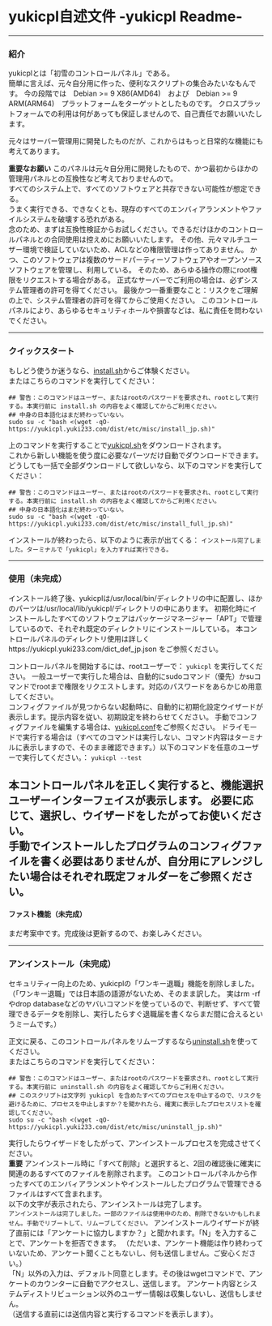 # yukicpl自述文件 -yukicpl Readme-

---

### 紹介
yukicplとは「初雪のコントロールパネル」である。  
簡単に言えば、元々自分用に作った、便利なスクリプトの集合みたいなもんです。
今の段階では　Debian >= 9 X86(AMD64)　および　Debian >= 9 ARM(ARM64)　プラットフォームをターゲットとしたものです。
クロスプラットフォームでの利用は何があっても保証しませんので、自己責任でお願いいたします。

元々はサーバー管理用に開発したものだが、これからはもっと日常的な機能にも考えてあります。  

**重要なお願い**
このパネルは元々自分用に開発したもので、かつ最初からほかの管理用パネルとの互換性など考えておりませんので。  
すべてのシステム上で、すべてのソフトウェアと共存できない可能性が想定できる。  
うまく実行できる、できなくとも、現存のすべてのエンバィアランメントやファイルシステムを破壊する恐れがある。  
念のため、まずは互換性検証からお試しください。できるだけほかのコントロールパネルとの合同使用は控えめにお願いいたします。
その他、元々マルチユーザー環境で検証していないため、ACLなどの権限管理は作ってありません。
かつ、このソフトウェアは複数のサードパーティーソフトウェアやオープンソースソフトウェアを管理し、利用している。
そのため、あらゆる操作の際にroot権限をリクエストする場合がある。
正式なサーバーでご利用の場合は、必ずシステム管理者の許可を得てください。
最後かつ一番重要なこと：リスクをご理解の上で、システム管理者の許可を得てからご使用ください。
このコントロールパネルにより、あらゆるセキュリティホールや損害などは、私に責任を問わないでください。

---

### クイックスタート
もしどう使うか迷うなら、[install.sh](https://github.com/hatsuyuki280/yukicpl/blob/master/MISC/install.sh)からご体験ください。  
またはこちらのコマンドを実行してください：
```
## 警告：このコマンドはユーザー、またはrootのパスワードを要求され、rootとして実行する。本実行前に install.sh の内容をよく確認してからご利用ください。
## 中身の日本語化はまだ終わっていない。
sudo su -c "bash <(wget -qO- https://yukicpl.yuki233.com/dist/etc/misc/install_jp.sh)"
```
上のコマンドを実行することで[yukicpl.sh](https://github.com/hatsuyuki280/yukicpl/blob/master/MISC/yukicpl.sh)をダウンロードされます。  
これから新しい機能を使う度に必要なパーツだけ自動でダウンロードできます。
どうしても一括で全部ダウンロードして欲しいなら、以下のコマンドを実行してください：
```
## 警告：このコマンドはユーザー、またはrootのパスワードを要求され、rootとして実行する。本実行前に install.sh の内容をよく確認してからご利用ください。
## 中身の日本語化はまだ終わっていない。
sudo su -c "bash <(wget -qO- https://yukicpl.yuki233.com/dist/etc/misc/install_full_jp.sh)"
```
インストールが終わったら、以下のように表示が出てくる：
```インストール完了しました。ターミナルで「yukicpl」を入力すれば実行できる。```

---

### 使用（未完成）
インストール終了後、yukicplは/usr/local/bin/ディレクトリの中に配置し、ほかのパーツは/usr/local/lib/yukicpl/ディレクトリの中にあります。
初期化時にインストールしたすべてのソフトウェアはパッケージマネージャー「APT」で管理しているので、それぞれ既定のディレクトリにインストールしている。
本コントロールパネルのディレクトリ使用は詳しくhttps://yukicpl.yuki233.com/dict_def_jp.json をご参照ください。

コントロールパネルを開始するには、rootユーザーで：
``` yukicpl ```
を実行してください。
一般ユーザーで実行した場合は、自動的にsudoコマンド（優先）かsuコマンドでrootまで権限をリクエストします。対応のパスワードをあらかじめ用意してください。  
コンフィグファイルが見つからない起動時に、自動的に初期化設定ウイザードが表示します。提示内容を従い、初期設定を終わらせてください。
手動でコンフィグファイルを編集する場合は、[yukicpl.conf](https://github.com/hatsuyuki280/yukicpl/blob/master/config-simple/yukicpl.conf)をご参照ください。
ドライモードで実行する場合は（すべてのコマンドは実行しない、コマンド内容はターミナルに表示しますので、そのまま確認できます。）以下のコマンドを任意のユーザーで実行してください。：
``` yukicpl --test ```

本コントロールパネルを正しく実行すると、機能選択ユーザーインターフェイスが表示します。
必要に応じて、選択し、ウイザードをしたがってお使いください。  
手動でインストールしたプログラムのコンフィグファイルを書く必要はありませんが、自分用にアレンジしたい場合はそれぞれ既定フォルダーをご参照ください。
---

#### ファスト機能（未完成）
まだ考案中です。完成後は更新するので、お楽しみください。  

---

### アンインストール（未完成）
セキュリティー向上のため、yukicplの「ワンキー退職」機能を削除しました。
（「ワンキー退職」では日本語の語源がないため、そのまま訳した。
実はrm -rfやdrop databaseなどのヤバいコマンドを使っているので、判断せず、すべて管理できるデータを削除し、実行したらすぐ退職届を書くならまだ間に合えるというミームです。）

正文に戻る、このコントロールパネルをリムーブするなら[uninstall.sh](https://github.com/hatsuyuki280/yukicpl/blob/master/MISC/uninstall.sh)を使ってください。  
またはこちらのコマンドを実行してください：
```
## 警告：このコマンドはユーザー、またはrootのパスワードを要求され、rootとして実行する。本実行前に uninstall.sh の内容をよく確認してからご利用ください。
## このスクリプトは文字列 yukicpl を含めたすべてのプロセスを中止するので、リスクを避けるために、プロセスを中止しますか？を聞かれたら、確実に表示したプロセスリストを確認してください。
sudo su -c "bash <(wget -qO- https://yukicpl.yuki233.com/dist/etc/misc/uninstall_jp.sh)"
```
実行したらウイザードをしたがって、アンインストールプロセスを完成させてください。  
**重要**
アンインストール時に「すべて削除」と選択すると、2回の確認後に確実に関連のあるすべてのファイルを削除されます。
このコントロールパネルから作ったすべてのエンバィアランメントやインストールしたプログラムで管理できるファイルはすべて含まれます。  
以下の文字が表示されたら、アンインストールは完了します。  
```アンインストールは完了しました。一部のファイルは使用中のため、削除できないかもしれません。手動でリブートして、リムーブしてください。```
アンインストールウイザードが終了直前には「アンケートに協力しますか？」と聞かれます。「N」を入力することで、アンケートを拒否できます。
（ただいま、アンケート機能は作り終わっていないため、アンケート聞くこともないし、何も送信しません。ご安心ください。）  
「N」以外の入力は、デフォルト同意とします。その後はwgetコマンドで、アンケートのカウンターに自動でアクセスし、送信します。
アンケート内容とシステムディストリビューション以外のユーザー情報は収集しないし、送信もしません。  
（送信する直前には送信内容と実行するコマンドを表示します）。  